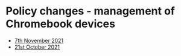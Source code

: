 # Policy changes - management of Chromebook devices

- [7th November 2021](changes-07-11-2021.md)
- [21st October 2021](changes-21-10-2021.md)

